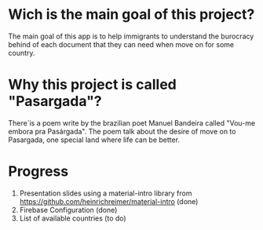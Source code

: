 # Wich is the main goal of this project?
The main goal of this app is to help immigrants to understand the burocracy behind of each document that they can need when move on for some country. 
# Why this project is called "Pasargada"?
There´is a poem write by the brazilian poet Manuel Bandeira called "Vou-me embora pra Pasárgada". The poem talk about the desire of move on to Pasargada,
one special land where life can be better.
# Progress
1. Presentation slides using a material-intro library from https://github.com/heinrichreimer/material-intro (done)
2. Firebase Configuration (done)
3. List of available countries (to do)

